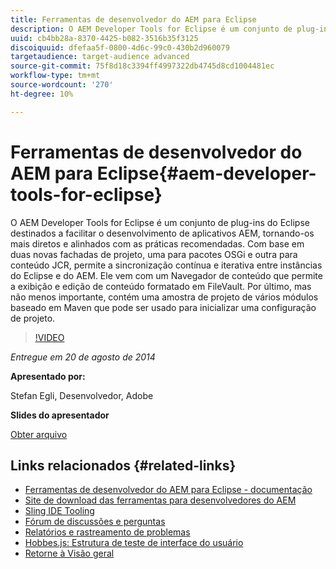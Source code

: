 ```yaml
---
title: Ferramentas de desenvolvedor do AEM para Eclipse
description: O AEM Developer Tools for Eclipse é um conjunto de plug-ins do Eclipse destinados a facilitar o desenvolvimento de aplicativos AEM, tornando-os mais diretos e alinhados com as práticas recomendadas. Com base em duas novas fachadas de projeto, uma para pacotes OSGi e outra para conteúdo JCR, permite a sincronização contínua e iterativa entre instâncias do Eclipse e do AEM. Ele vem com um Navegador de conteúdo que permite a exibição e edição de conteúdo formatado em FileVault. Por último, mas não menos importante, contém uma amostra de projeto de vários módulos baseado em Maven que pode ser usado para inicializar uma configuração de projeto.
uuid: cb4bb28a-8370-4425-b082-3516b35f3125
discoiquuid: dfefaa5f-0800-4d6c-99c0-430b2d960079
targetaudience: target-audience advanced
source-git-commit: 75f8d18c3394ff4997322db4745d8cd1004481ec
workflow-type: tm+mt
source-wordcount: '270'
ht-degree: 10%

---
```


# Ferramentas de desenvolvedor do AEM para Eclipse{#aem-developer-tools-for-eclipse}

O AEM Developer Tools for Eclipse é um conjunto de plug-ins do Eclipse destinados a facilitar o desenvolvimento de aplicativos AEM, tornando-os mais diretos e alinhados com as práticas recomendadas. Com base em duas novas fachadas de projeto, uma para pacotes OSGi e outra para conteúdo JCR, permite a sincronização contínua e iterativa entre instâncias do Eclipse e do AEM. Ele vem com um Navegador de conteúdo que permite a exibição e edição de conteúdo formatado em FileVault. Por último, mas não menos importante, contém uma amostra de projeto de vários módulos baseado em Maven que pode ser usado para inicializar uma configuração de projeto.

>[!VIDEO](https://video.tv.adobe.com/v/19465/?quality=9)

*Entregue em 20 de agosto de 2014*

**Apresentado por:**

Stefan Egli, Desenvolvedor, Adobe

**Slides do apresentador**

[Obter arquivo](assets/aem-dev-tools-cq-gems.pdf)

## Links relacionados {#related-links}

* [Ferramentas de desenvolvedor do AEM para Eclipse - documentação](https://experienceleague.adobe.com/docs/experience-manager-cloud-service/content/implementing/developer-tools/eclipse.html?lang=pt-BR)
* [Site de download das ferramentas para desenvolvedores do AEM](http://eclipse.adobe.com/aem/dev-tools/)
* [Sling IDE Tooling](https://sling.apache.org/documentation/development/ide-tooling.html)
* [Fórum de discussões e perguntas](http://help-forums.adobe.com/content/adobeforums/en/experience-manager-forum/adobe-experience-manager.html)
* [Relatórios e rastreamento de problemas](https://github.com/Adobe-Marketing-Cloud/aem-eclipse-developer-tools/issues)
* [Hobbes.js: Estrutura de teste de interface do usuário](http://docs.adobe.com/docs/en/aem/6-0/develop/components/hobbes.html)
* [Retorne à Visão geral](https://helpx.adobe.com/experience-manager/kt/eseminars/gems/aem-index.html)
